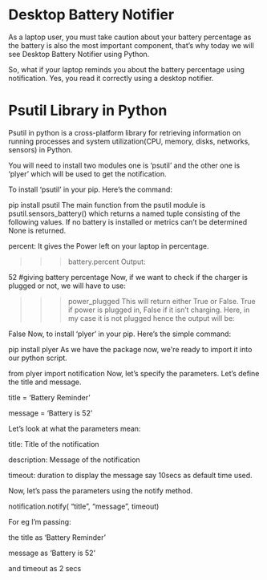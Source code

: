 # Desktop Battery Notifier

As a laptop user, you must take caution about your battery percentage as the battery is also the most important component, that’s why today we will see Desktop Battery Notifier using Python.

So, what if your laptop reminds you about the battery percentage using notification. Yes, you read it correctly using a desktop notifier.

# Psutil Library in Python

Psutil in python is a cross-platform library for retrieving information on running processes and system utilization(CPU, memory, disks, networks, sensors) in Python.

You will need to install two modules one is ‘psutil’ and the other one is ‘plyer’ which will be used to get the notification.

To install ‘psutil’ in your pip. Here’s the command:

pip install psutil
The main function from the psutil module is psutil.sensors_battery() which returns a named tuple consisting of the following values. If no battery is installed or metrics can’t be determined None is returned.

percent: It gives the Power left on your laptop in percentage.

>>>battery.percent
Output:

52 #giving battery percentage
Now, if we want to check if the charger is plugged or not, we will have to use:

>>>power_plugged
This will return either True or False. True if power is plugged in, False if it isn’t charging. Here, in my case it is not plugged hence the output will be:

False
Now, to install ‘plyer’ in your pip. Here’s the simple command:

pip install plyer
As we have the package now, we're ready to import it into our python script.

from plyer import notification
Now, let’s specify the parameters. Let’s define the title and message.

title = ‘Battery Reminder’

message = ‘Battery is 52’

Let’s look at what the parameters mean:

title: Title of the notification

description: Message of the notification

timeout: duration to display the message say 10secs as default time used.

Now, let’s pass the parameters using the notify method.

notification.notify( “title”, “message”, timeout)

For eg I’m passing:

the title as ‘Battery Reminder’

message as ‘Battery is 52’

and timeout as 2 secs
